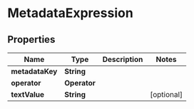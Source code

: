 

# MetadataExpression


## Properties

| Name | Type | Description | Notes |
|------------ | ------------- | ------------- | -------------|
|**metadataKey** | **String** |  |  |
|**operator** | **Operator** |  |  |
|**textValue** | **String** |  |  [optional] |



